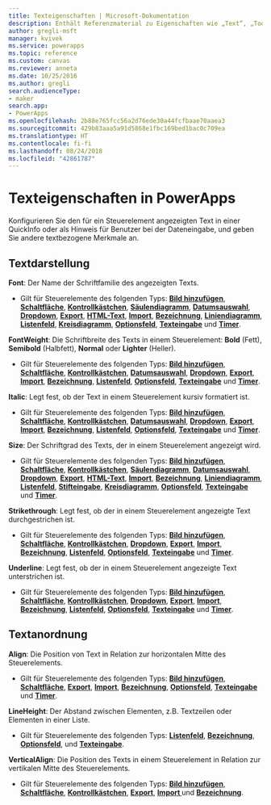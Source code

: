 ```yaml
---
title: Texteigenschaften | Microsoft-Dokumentation
description: Enthält Referenzmaterial zu Eigenschaften wie „Text“, „Tooltip“ und „HintText“.
author: gregli-msft
manager: kvivek
ms.service: powerapps
ms.topic: reference
ms.custom: canvas
ms.reviewer: anneta
ms.date: 10/25/2016
ms.author: gregli
search.audienceType:
- maker
search.app:
- PowerApps
ms.openlocfilehash: 2b88e765fcc56a2d76ede30a44fcfbaae70aaea3
ms.sourcegitcommit: 429b83aaa5a91d5868e1fbc169bed1bac0c709ea
ms.translationtype: HT
ms.contentlocale: fi-fi
ms.lasthandoff: 08/24/2018
ms.locfileid: "42861787"
---
```

# <a name="text-properties-in-powerapps"></a>Texteigenschaften in PowerApps
Konfigurieren Sie den für ein Steuerelement angezeigten Text in einer QuickInfo oder als Hinweis für Benutzer bei der Dateneingabe, und geben Sie andere textbezogene Merkmale an.

## <a name="text-appearance"></a>Textdarstellung
**Font**: Der Name der Schriftfamilie des angezeigten Texts.

* Gilt für Steuerelemente des folgenden Typs: **[Bild hinzufügen](control-add-picture.md)**, **[Schaltfläche](control-button.md)**, **[Kontrollkästchen](control-check-box.md)**, **[Säulendiagramm](control-column-line-chart.md)**, **[Datumsauswahl](control-date-picker.md)**, **[Dropdown](control-drop-down.md)**, **[Export](control-export-import.md)**, **[HTML-Text](control-html-text.md)**, **[Import](control-export-import.md)**, **[Bezeichnung](control-text-box.md)**, **[Liniendiagramm](control-column-line-chart.md)**, **[Listenfeld](control-list-box.md)**, **[Kreisdiagramm](control-pie-chart.md)**, **[Optionsfeld](control-radio.md)**, **[Texteingabe](control-text-input.md)** und **[Timer](control-timer.md)**.

**FontWeight**: Die Schriftbreite des Texts in einem Steuerelement: **Bold** (Fett), **Semibold** (Halbfett), **Normal** oder **Lighter** (Heller).

* Gilt für Steuerelemente des folgenden Typs: **[Bild hinzufügen](control-add-picture.md)**, **[Schaltfläche](control-button.md)**, **[Kontrollkästchen](control-check-box.md)**, **[Datumsauswahl](control-date-picker.md)**, **[Dropdown](control-drop-down.md)**, **[Export](control-export-import.md)**, **[Import](control-export-import.md)**, **[Bezeichnung](control-text-box.md)**, **[Listenfeld](control-list-box.md)**, **[Optionsfeld](control-radio.md)**, **[Texteingabe](control-text-input.md)** und **[Timer](control-timer.md)**.

**Italic**: Legt fest, ob der Text in einem Steuerelement kursiv formatiert ist.

* Gilt für Steuerelemente des folgenden Typs: **[Bild hinzufügen](control-add-picture.md)**, **[Schaltfläche](control-button.md)**, **[Kontrollkästchen](control-check-box.md)**, **[Datumsauswahl](control-date-picker.md)**, **[Dropdown](control-drop-down.md)**, **[Export](control-export-import.md)**, **[Import](control-export-import.md)**, **[Bezeichnung](control-text-box.md)**, **[Listenfeld](control-list-box.md)**, **[Optionsfeld](control-radio.md)**, **[Texteingabe](control-text-input.md)** und **[Timer](control-timer.md)**.

**Size**: Der Schriftgrad des Texts, der in einem Steuerelement angezeigt wird.

* Gilt für Steuerelemente des folgenden Typs: **[Bild hinzufügen](control-add-picture.md)**, **[Schaltfläche](control-button.md)**, **[Kontrollkästchen](control-check-box.md)**, **[Säulendiagramm](control-column-line-chart.md)**, **[Datumsauswahl](control-date-picker.md)**, **[Dropdown](control-drop-down.md)**, **[Export](control-export-import.md)**, **[HTML-Text](control-html-text.md)**, **[Import](control-export-import.md)**, **[Bezeichnung](control-text-box.md)**, **[Liniendiagramm](control-column-line-chart.md)**, **[Listenfeld](control-list-box.md)**, **[Stifteingabe](control-pen-input.md)**, **[Kreisdiagramm](control-pie-chart.md)**, **[Optionsfeld](control-radio.md)**, **[Texteingabe](control-text-input.md)** und **[Timer](control-timer.md)**.

**Strikethrough**: Legt fest, ob der in einem Steuerelement angezeigte Text durchgestrichen ist.

* Gilt für Steuerelemente des folgenden Typs: **[Bild hinzufügen](control-add-picture.md)**, **[Schaltfläche](control-button.md)**, **[Kontrollkästchen](control-check-box.md)**, **[Dropdown](control-drop-down.md)**, **[Export](control-export-import.md)**, **[Import](control-export-import.md)**, **[Bezeichnung](control-text-box.md)**, **[Listenfeld](control-list-box.md)**, **[Optionsfeld](control-radio.md)**, **[Texteingabe](control-text-input.md)** und **[Timer](control-timer.md)**.

**Underline**: Legt fest, ob der in einem Steuerelement angezeigte Text unterstrichen ist.

* Gilt für Steuerelemente des folgenden Typs: **[Bild hinzufügen](control-add-picture.md)**, **[Schaltfläche](control-button.md)**, **[Kontrollkästchen](control-check-box.md)**, **[Dropdown](control-drop-down.md)**, **[Export](control-export-import.md)**, **[Import](control-export-import.md)**, **[Bezeichnung](control-text-box.md)**, **[Listenfeld](control-list-box.md)**, **[Optionsfeld](control-radio.md)**, **[Texteingabe](control-text-input.md)** und **[Timer](control-timer.md)**.

## <a name="text-placement"></a>Textanordnung
**Align**: Die Position von Text in Relation zur horizontalen Mitte des Steuerelements.

* Gilt für Steuerelemente des folgenden Typs: **[Bild hinzufügen](control-add-picture.md)**, **[Schaltfläche](control-button.md)**, **[Export](control-export-import.md)**, **[Import](control-export-import.md)**, **[Bezeichnung](control-text-box.md)**, **[Optionsfeld](control-radio.md)**, **[Texteingabe ](control-text-input.md)** und **[Timer](control-timer.md)**.

**LineHeight**: Der Abstand zwischen Elementen, z.B. Textzeilen oder Elementen in einer Liste.

* Gilt für Steuerelemente des folgenden Typs: **[Listenfeld](control-list-box.md)**, **[Bezeichnung](control-text-box.md)**, **[Optionsfeld](control-radio.md)**, und **[Texteingabe](control-text-input.md)**.

**VerticalAlign**: Die Position des Texts in einem Steuerelement in Relation zur vertikalen Mitte des Steuerelements.

* Gilt für Steuerelemente des folgenden Typs: **[Bild hinzufügen](control-add-picture.md)**, **[Schaltfläche](control-button.md)**, **[Kontrollkästchen](control-check-box.md)**, **[Export](control-export-import.md)**, **[Import ](control-export-import.md)** und **[Bezeichnung](control-text-box.md)**.

